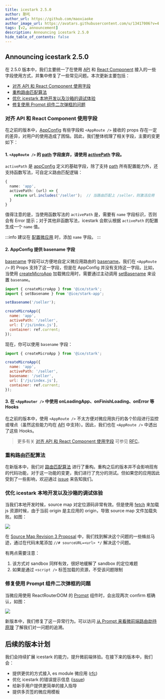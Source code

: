 ```yaml
---
title: icestark 2.5.0
author: 那吒
author_url: https://github.com/maoxiaoke
author_image_url: https://avatars.githubusercontent.com/u/13417006?v=4
tags: [v2, announcement]
description: Announcing icestark 2.5.0
hide_table_of_contents: false
---
```


## Announcing icestark 2.5.0

在 2.5.0 版本中，我们主要统一了在使用 [API](/docs/api/ice-stark#核心-api) 和 [React Component](/docs/api/ice-stark#react-%E7%BB%84%E4%BB%B6) 接入的一些字段使用方式，并集中修复了一些常见问题。本次更新主要包括：

+ [对齐 API 和 React Component 使用字段](#对齐-api-和-react-component-使用字段)
+ [重构路由匹配算法](#重构路由匹配算法)
+ [优化 icestark 本地开发以及沙箱的调试体验](#优化-icestark-本地开发以及沙箱的调试体验)
+ [修复使用 Prompt 组件二次弹框的问题](#修复使用-prompt-组件二次弹框的问题)

<!--truncate-->

### 对齐 API 和 React Component 使用字段

在之前的版本中，[AppConfig](/docs/api/ice-stark#appconfig) 有些字段和 `<AppRoute />` 接收的 props 存在一定的差异，对用户的使用造成了困恼。因此，我们整体梳理了相关字段，主要的变更如下：

#### 1. `<AppRoute />` 的 [path](/docs/api/ice-stark#path) 字段废弃，请使用 [activePath](/docs/api/ice-stark#activepath) 字段。

`activePath` 是 [appConfig](/docs/api/ice-stark#appconfig) 定义的基础字段，除了支持 [path](/docs/api/ice-stark#path) 所有配置能力外，还支持函数写法，可自定义路由匹配逻辑：

```ts
{
  name: 'app',
  activePath: (url) => {
    return url.includes('/seller');  // 当路由匹配上 /seller，则激活应用
  }
}
```

值得注意的是，当使用函数写法的 `activePath` 是，需要有 `name` 字段标识，否则会有 Error 提示；对于其他非函数写法，icestark 会默认根据 `activePath` 的配置生成一个 `name` 值。

:::info
建议在 [配置微应用](/docs/api/ice-stark#appconfig) 时，添加 `name` 字段。
:::

#### 2. AppConfig 提供 basename 字段

[basename](/docs/api/ice-stark#basename) 字段可以方便地自定义微应用路由的 [basename](https://reactrouter.com/web/api/BrowserRouter/basename-string)。我们在 `<AppRoute />` 的 Props 支持了这一字段，但是在 AppConfig 并没有支持这一字段。比如，当使用 [createMicroApp](/docs/api/ice-stark#createmicroapp) 加载微应用时，需要通过主动调用 [setBasename](/docs/api/ice-stark-app#getbasename) 来设置 `basename`。

```js
import { createMicroApp } from '@ice/stark';
import { setBasename } from '@ice/stark-app';

setBasename('/seller');

createMicroApp({
  name: 'app',
  activePath: '/seller',
  url: ['/js/index.js'],
  container: ref.current;
});
```

现在，你可以使用 `basename` 字段：

```js
import { createMicroApp } from '@ice/stark';

createMicroApp({
  name: 'app',
  activePath: '/seller',
  basename: '/seller',
  url: ['/js/index.js'],
  container: ref.current;
});
```

#### 3. 在 `<AppRouter />` 中使用 onLoadingApp、onFinishLoading、onError 等 Hooks

在之前的版本中，使用 `<AppRoute />` 不太方便对微应用执行的各个阶段进行监控或埋点（虽然这些能力均在 [API](/docs/api/ice-stark#核心-api) 中支持）。因此，我们也在 `<AppRoute />` 中透出了这些 Hooks。

> 更多有关 [对齐 API 和 React Component 使用字段](#对齐-api-和-react-component-使用字段) 可参见 [RFC](https://github.com/ice-lab/icestark/issues/299)。


### 重构路由匹配算法

在新版本中，我们对 [路由匹配算法](https://github.com/ice-lab/icestark/blob/release/2.5.0/src/util/checkActive.ts) 进行了重构。重构之后的版本并不会影响现有的代码功能，对于这一功能的变更，我们进行了充分的测试。但如果您的应用因此受到了一些影响，欢迎通过 [issue](https://github.com/ice-lab/icestark/issues) 来告知我们。

### 优化 icestark 本地开发以及沙箱的调试体验

当我们本地开发时候，source map 对定位源码非常有效。但是使用 [fetch](http://localhost:3000/docs/api/ice-stark/#loadscriptmode) 来加载 js 资源时候，由于当前 origin 是主应用的 origin，导致 source map 文件加载失败。如图：

![](https://img.alicdn.com/imgextra/i3/O1CN01Fzwbb31LpQb0uqoHy_!!6000000001348-0-tps-2996-396.jpg)

在 [Source Map Revision 3 Proposal](https://docs.google.com/document/u/0/d/1U1RGAehQwRypUTovF1KRlpiOFze0b-_2gc6fAH0KY0k/mobilebasic) 中，我们找到解决这个问题的一些蛛丝马迹，通过在代码末尾添加 `//# sourceURL=<url> */` 解决这个问题。

有两点需要注意：

1. 该方式对 sandbox 同样有效，很好地缓解了 sandbox 的定位难题
2. 如果是通过 `<script />` 标签加载的资源，不受该问题限制

### 修复使用 Prompt 组件二次弹框的问题

当微应用使用 ReactRouterDOM 的 [Prompt](https://reactrouter.com/ice-stark/api/Prompt) 组件时，会出现两次 confirm 框确认，如图：

![](https://img.alicdn.com/imgextra/i2/O1CN01LRBZex1KyIeJBcoOP_!!6000000001232-1-tps-1694-546.gif)

新版本中，我们修复了这一异常行为。可以访问 [从 Prompt 来看微前端路由劫持原理](https://zhuanlan.zhihu.com/p/394624654) 了解我们对一问题的追溯。


## 后续的版本计划

我们会持续扩展 icestark 的能力，提升微前端体验。在接下来的版本中，我们会：

+ 提供更优的方式接入 es module 微应用 ([rfc](https://github.com/ice-lab/icestark/issues/346))
+ 优化 icestark 的错误提示信息 ([issue](https://github.com/ice-lab/icestark/issues/308))
+ 给新手用户提供更简单的接入指导
+ 提供多页签的微应用模板

